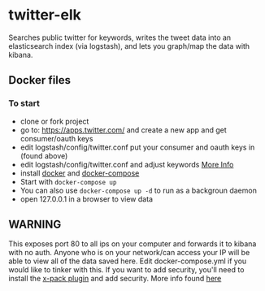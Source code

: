 # twitter-elk
Searches public twitter for keywords, writes the tweet data into an elasticsearch index (via logstash), and lets you graph/map the data with kibana.

## Docker files
### To start
- clone or fork project
- go to: https://apps.twitter.com/ and create a new app and get consumer/oauth keys
- edit logstash/config/twitter.conf put your consumer and oauth keys in (found above)
- edit logstash/config/twitter.conf and adjust keywords [More Info](https://www.elastic.co/guide/en/logstash/current/plugins-inputs-twitter.html)
- install [docker](https://docs.docker.com/engine/installation/) and [docker-compose](https://docs.docker.com/compose/install/)
- Start with `docker-compose up`
- You can also use `docker-compose up -d` to run as a backgroun daemon
- open 127.0.0.1 in a browser to view data

## WARNING
This exposes port 80 to all ips on your computer and forwards it to kibana with no auth. Anyone who is on your network/can access your IP will be able to view all of the data saved here. Edit docker-compose.yml if you would like to tinker with this. If you want to add security, you'll need to install the [x-pack plugin](https://www.elastic.co/downloads/x-pack) and add security. 
More info found [here](https://www.elastic.co/guide/en/x-pack/current/setting-up-authentication.html)
